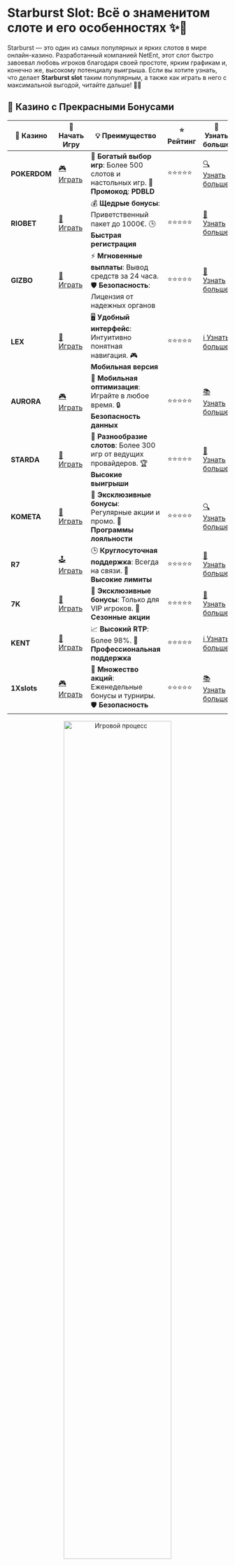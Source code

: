 # Starburst Slot: Всё о знаменитом слоте и его особенностях ✨🎰

Starburst — это один из самых популярных и ярких слотов в мире онлайн-казино. Разработанный компанией NetEnt, этот слот быстро завоевал любовь игроков благодаря своей простоте, ярким графикам и, конечно же, высокому потенциалу выигрыша. Если вы хотите узнать, что делает **Starburst slot** таким популярным, а также как играть в него с максимальной выгодой, читайте дальше! 🤑🎉

## 🌟 Казино с Прекрасными Бонусами

| 🎲 **Казино** | 🔗 **Начать Игру** | 💡 **Преимущество** | ⭐ **Рейтинг** | 🔗 **Узнать больше** |
|--------------|---------------------|---------------------|----------------|----------------------|
| **POKERDOM**  | [🎮 Играть](https://brandplay.link/4k77v2yx) | 🎉 **Богатый выбор игр**: Более 500 слотов и настольных игр. 🎁 **Промокод**: **PDBLD** | ⭐⭐⭐⭐⭐ | [🔍 Узнать больше](https://brandplay.link/4k77v2yx) |
| **RIOBET**    | [🎰 Играть](https://brandplay.link/7xBLTPyj) | 💰 **Щедрые бонусы**: Приветственный пакет до 1000€. 🕒 **Быстрая регистрация** | ⭐⭐⭐⭐⭐ | [📖 Узнать больше](https://brandplay.link/7xBLTPyj) |
| **GIZBO**     | [🎲 Играть](https://brandplay.link/bprXw4YV) | ⚡ **Мгновенные выплаты**: Вывод средств за 24 часа. 🛡️ **Безопасность**: Лицензия от надежных органов | ⭐⭐⭐⭐⭐ | [📝 Узнать больше](https://brandplay.link/bprXw4YV) |
| **LEX**       | [🤑 Играть](https://brandplay.link/zW4hdDFV) | 🖥️ **Удобный интерфейс**: Интуитивно понятная навигация. 🎮 **Мобильная версия** | ⭐⭐⭐⭐⭐ | [ℹ️ Узнать больше](https://brandplay.link/zW4hdDFV) |
| **AURORA**    | [🎮 Играть](https://10trafic-stat2.com/click/668546556bcc6313411604bd/6766/13032/subaccount) | 📱 **Мобильная оптимизация**: Играйте в любое время. 🔒 **Безопасность данных** | ⭐⭐⭐⭐⭐ | [📚 Узнать больше](https://10trafic-stat2.com/click/668546556bcc6313411604bd/6766/13032/subaccount) |
| **STARDА**    | [🎯 Играть](https://brandplay.link/fB7xwRFL) | 🎰 **Разнообразие слотов**: Более 300 игр от ведущих провайдеров. 🏆 **Высокие выигрыши** | ⭐⭐⭐⭐⭐ | [🔎 Узнать больше](https://brandplay.link/fB7xwRFL) |
| **KOMETA**    | [🎰 Играть](https://brandplay.link/8ZymQJV8) | 🎁 **Эксклюзивные бонусы**: Регулярные акции и промо. 🔄 **Программы лояльности** | ⭐⭐⭐⭐⭐ | [🔍 Узнать больше](https://brandplay.link/8ZymQJV8) |
| **R7**        | [🕹️ Играть](https://brandplay.link/bMd3Yjsw) | 🕒 **Круглосуточная поддержка**: Всегда на связи. 💸 **Высокие лимиты** | ⭐⭐⭐⭐⭐ | [📖 Узнать больше](https://brandplay.link/bMd3Yjsw) |
| **7K**        | [🎲 Играть](https://brandplay.link/BvQyFShp) | 🌟 **Эксклюзивные бонусы**: Только для VIP игроков. 🎉 **Сезонные акции** | ⭐⭐⭐⭐⭐ | [📝 Узнать больше](https://brandplay.link/BvQyFShp) |
| **KENT**      | [🤑 Играть](https://brandplay.link/Fv2WP3js) | 📈 **Высокий RTP**: Более 98%. 💼 **Профессиональная поддержка** | ⭐⭐⭐⭐⭐ | [ℹ️ Узнать больше](https://brandplay.link/Fv2WP3js) |
| **1Xslots**   | [🎮 Играть](https://brandplay.link/hSB1khtr) | 🎉 **Множество акций**: Еженедельные бонусы и турниры. 🛡️ **Безопасность** | ⭐⭐⭐⭐⭐ | [📚 Узнать больше](https://brandplay.link/hSB1khtr) |

<div align="center"> <img src="https://i.pinimg.com/originals/1d/b3/25/1db325483acbe642c6d4e6fdd73a4988.gif" alt="Игровой процесс" width="70%"> </div>
---

## 🚀 Быстрые Выигрыши и Поддержка

| 🎲 **Казино** | 🔗 **Начать Игру** | 💡 **Преимущество** | ⭐ **Рейтинг** | 🔗 **Узнать больше** |
|--------------|---------------------|---------------------|----------------|----------------------|
| **GAMA**      | [🎯 Играть](https://brandplay.link/j6NMKsDz) | 🔍 **Интуитивный интерфейс**: Легкость использования. 🏅 **Престижные турниры** | ⭐⭐⭐⭐☆ | [🔎 Узнать больше](https://brandplay.link/j6NMKsDz) |
| **ONION**     | [🎰 Играть](https://brandplay.link/zBGRVpQ9) | 🤑 **Низкие ставки**: Идеально для начинающих. 🔄 **Быстрые выводы** | ⭐⭐⭐⭐☆ | [🔍 Узнать больше](https://brandplay.link/zBGRVpQ9) |
| **ЧЕМПИОН**   | [🕹️ Играть](https://temon-gter.cfd/go/lRq?p80412p304504pcc44t17455) | 🏅 **Лояльная программа**: Награды за активность. 🎁 **Ежемесячные бонусы** | ⭐⭐⭐⭐☆ | [📖 Узнать больше](https://temon-gter.cfd/go/lRq?p80412p304504pcc44t17455) |
| **VAVADA**    | [🎲 Играть](https://vavadapartner.pro/?promo=ea5c9275-6854-4505-94fc-95ab18221945-linkb2) | 🚀 **Быстрая регистрация**: Начните играть мгновенно. 🔐 **Безопасные транзакции** | ⭐⭐⭐⭐☆ | [📝 Узнать больше](https://vavadapartner.pro/?promo=ea5c9275-6854-4505-94fc-95ab18221945-linkb2) |
| **FRIENDS**   | [🤑 Играть](https://gofriends.mba/linkb2) | 🤝 **Социальные игры**: Играйте с друзьями. 🌐 **Мультиплатформенность** | ⭐⭐⭐⭐☆ | [ℹ️ Узнать больше](https://gofriends.mba/linkb2) |
| **1WIN**      | [🎮 Играть](https://brandplay.link/smXVpBbG) | 🏆 **Спортивные ставки**: Широкий выбор видов спорта. 💵 **Высокие коэффициенты** | ⭐⭐⭐⭐☆ | [📚 Узнать больше](https://brandplay.link/smXVpBbG) |
| **DRIP**      | [🎯 Играть](https://drp-ircp01.com/c07e6a3db) | 🌐 **Инновационные игры**: Новейшие игровые технологии. 🛡️ **Высокая безопасность** | ⭐⭐⭐⭐☆ | [🔎 Узнать больше](https://drp-ircp01.com/c07e6a3db) |
| **JOYCASINO** | [🎰 Играть](https://rpc30.call2me.pro/?/ru/registration?apkpop=0&partner=p24970p3291217pc98f) | 🎁 **Приятные бонусы**: Ежедневные акции и подарки. 🕹️ **Разнообразие игр** | ⭐⭐⭐⭐☆ | [🔍 Узнать больше](https://rpc30.call2me.pro/?/ru/registration?apkpop=0&partner=p24970p3291217pc98f) |
| **PLAYFORTUNA** | [🎮 Играть](https://fortunapromo.net/alt/playfortuna/registration?0dc4a9362a71feb7e3f165fb8e766f70) | 🎉 **Регулярные акции**: Бонусы, фриспины и многое другое. 🏅 **Турниры** | ⭐⭐⭐⭐☆ | [📚 Узнать больше](https://fortunapromo.net/alt/playfortuna/registration?0dc4a9362a71feb7e3f165fb8e766f70) |
| **SYKAA**     | [🤑 Играть](https://s-two-way.com/?source=linkb2&pid=30697) | 💸 **Доступные ставки**: Идеально для новичков. 🎁 **Щедрые бонусы** | ⭐⭐⭐⭐☆ | [🔍 Узнать больше](https://s-two-way.com/?source=linkb2&pid=30697) |

<div align="center"> <img src="https://i.pinimg.com/originals/1d/b3/25/1db325483acbe642c6d4e6fdd73a4988.gif" alt="Игровой процесс" width="70%"> </div>

![Starburst Slot](https://i.pinimg.com/originals/a9/29/6e/a9296ea1cf6a7c20a985e593451f0323.png)

## Особенности слота **Starburst** ✨🎰

**Starburst** — это 5-барабанный слот с 10 линиями выплат, который отличается красочной и динамичной графикой. Игра основана на космической тематике, а яркие драгоценные камни становятся символами, которые могут привести к внушительным выигрышам. Но что отличает этот слот от множества других?

### 1. **Простота в игре** 🌟
Starburst — это слот, который идеально подходит как для новичков, так и для опытных игроков. Простота интерфейса и несложные правила позволяют наслаждаться игрой без лишних сложностей.

### 2. **Джокер-символы** 🎰
Один из самых интересных аспектов **Starburst** — это наличие джокер-символа, который может расширяться на всю катушку и активировать повторные вращения, давая вам шанс на дополнительные выигрыши.

### 3. **Высокий потенциал выигрыша** 💎
Хотя **Starburst** и не предлагает прогрессивного джекпота, он обладает высоким коэффициентом возвращаемости игроку (RTP) — около 96,1%. Это означает, что шансы на выигрыш достаточно велики, особенно если вам удастся поймать несколько диких символов.

### 4. **Фриспины и бонусные функции** 🔄
Слот не имеет традиционных фриспинов, но его особенность заключается в том, что джокер-символы могут появляться на любых барабанах и активировать повторные вращения, что может привести к дополнительным выигрышам.

## Как играть в слот **Starburst**? 🎮

1. **Выберите ставку**: Вы можете настроить размер ставки в зависимости от вашего бюджета. В Starburst можно начать с минимальной ставки и постепенно увеличивать её по мере знакомства с игрой.
   
2. **Запустите барабаны**: Нажмите на кнопку запуска вращения, чтобы начать игру. Вы также можете воспользоваться автоматическим вращением, чтобы не нажимать кнопку вручную.

3. **Следите за символами**: Обратите внимание на символы с драгоценными камнями, а также на дикий символ, который может принести вам дополнительные выигрыши.

4. **Используйте стратегию**: Если хотите повысить шансы на выигрыш, следите за частотой выпадения джокеров и старайтесь делать ставки так, чтобы они обеспечивали вам максимальное количество линий выплат.

## Почему стоит играть в **Starburst slot**? 🎯💰

- **Простота**: Легко научиться, даже если вы только начинаете играть в онлайн-слоты.
- **Яркая графика и дизайн**: Космическая тема с яркими драгоценными камнями привлекает внимание и делает игру увлекательной.
- **Великолепные выплаты**: Даже без прогрессивного джекпота слот предоставляет игрокам возможность получить значительные выигрыши благодаря расширяющимся джокерам.
- **Доступность**: **Starburst** можно играть на различных устройствах, включая смартфоны и планшеты.

## Где играть в **Starburst slot**? 💻📱

Вы можете найти **Starburst** в большинстве онлайн-казино, которые предлагают игры от NetEnt. Некоторые из самых популярных платформ, где доступен этот слот:

- **Pokerdom** 🎲
- **Riobet** 🌟
- **Gizbo** 💎
- **7K** 🏆
- **Kent** 🔥

Просто выберите казино, зарегистрируйтесь и начните вращать барабаны! 🔄

## Заключение 🎉💡

**Starburst slot** — это идеальный выбор для тех, кто ищет яркую, простую и прибыльную игру. С его захватывающим игровым процессом, высоким RTP и возможностью выиграть большие суммы, он по праву занимает одно из первых мест среди любимых слотов игроков. Играйте, наслаждайтесь космическими приключениями и не забывайте, что удача всегда на стороне самых смелых!

Попробуйте **Starburst** сегодня и выиграйте своё космическое богатство! 🚀💰
